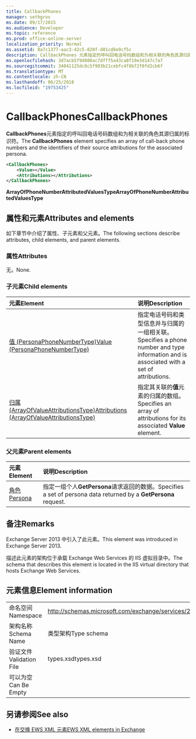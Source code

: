 ```yaml
---
title: CallbackPhones
manager: sethgros
ms.date: 09/17/2015
ms.audience: Developer
ms.topic: reference
ms.prod: office-online-server
localization_priority: Normal
ms.assetid: 8a7c1377-aac3-42c5-820f-d01cd8e9cf5c
description: CallbackPhones 元素指定的呼叫回电话号码数组和为相关联的角色其源归属的标识符。
ms.openlocfilehash: 3d7acb5f9d800ac7dfff5a43ca8f19e3d147c7a7
ms.sourcegitcommit: 34041125dc8c5f993b21cebfc4f8b72f0fd2cb6f
ms.translationtype: MT
ms.contentlocale: zh-CN
ms.lasthandoff: 06/25/2018
ms.locfileid: "19753425"
---
```

# <a name="callbackphones"></a><span data-ttu-id="c6196-103">CallbackPhones</span><span class="sxs-lookup"><span data-stu-id="c6196-103">CallbackPhones</span></span>

<span data-ttu-id="c6196-104">**CallbackPhones**元素指定的呼叫回电话号码数组和为相关联的角色其源归属的标识符。</span><span class="sxs-lookup"><span data-stu-id="c6196-104">The **CallbackPhones** element specifies an array of call-back phone numbers and the identifiers of their source attributions for the associated persona.</span></span> 
  
```XML
<CallbackPhones>
    <Value></Value>
    <Attributions></Attributions>
</CallbackPhones>
```

 <span data-ttu-id="c6196-105">**ArrayOfPhoneNumberAttributedValuesType**</span><span class="sxs-lookup"><span data-stu-id="c6196-105">**ArrayOfPhoneNumberAttributedValuesType**</span></span>
## <a name="attributes-and-elements"></a><span data-ttu-id="c6196-106">属性和元素</span><span class="sxs-lookup"><span data-stu-id="c6196-106">Attributes and elements</span></span>

<span data-ttu-id="c6196-107">如下章节中介绍了属性、子元素和父元素。</span><span class="sxs-lookup"><span data-stu-id="c6196-107">The following sections describe attributes, child elements, and parent elements.</span></span>
  
### <a name="attributes"></a><span data-ttu-id="c6196-108">属性</span><span class="sxs-lookup"><span data-stu-id="c6196-108">Attributes</span></span>

<span data-ttu-id="c6196-109">无。</span><span class="sxs-lookup"><span data-stu-id="c6196-109">None.</span></span>
  
### <a name="child-elements"></a><span data-ttu-id="c6196-110">子元素</span><span class="sxs-lookup"><span data-stu-id="c6196-110">Child elements</span></span>

|<span data-ttu-id="c6196-111">**元素**</span><span class="sxs-lookup"><span data-stu-id="c6196-111">**Element**</span></span>|<span data-ttu-id="c6196-112">**说明**</span><span class="sxs-lookup"><span data-stu-id="c6196-112">**Description**</span></span>|
|:-----|:-----|
|[<span data-ttu-id="c6196-113">值 (PersonaPhoneNumberType)</span><span class="sxs-lookup"><span data-stu-id="c6196-113">Value (PersonaPhoneNumberType)</span></span>](value-personaphonenumbertype.md) <br/> |<span data-ttu-id="c6196-114">指定电话号码和类型信息并与归属的一组相关联。</span><span class="sxs-lookup"><span data-stu-id="c6196-114">Specifies a phone number and type information and is associated with a set of attributions.</span></span>  <br/> |
|[<span data-ttu-id="c6196-115">归属 (ArrayOfValueAttributionsType)</span><span class="sxs-lookup"><span data-stu-id="c6196-115">Attributions (ArrayOfValueAttributionsType)</span></span>](attributions-arrayofvalueattributionstype.md) <br/> |<span data-ttu-id="c6196-116">指定其关联的**值**元素的归属的数组。</span><span class="sxs-lookup"><span data-stu-id="c6196-116">Specifies an array of attributions for its associated **Value** element.</span></span>  <br/> |
   
### <a name="parent-elements"></a><span data-ttu-id="c6196-117">父元素</span><span class="sxs-lookup"><span data-stu-id="c6196-117">Parent elements</span></span>

|<span data-ttu-id="c6196-118">**元素**</span><span class="sxs-lookup"><span data-stu-id="c6196-118">**Element**</span></span>|<span data-ttu-id="c6196-119">**说明**</span><span class="sxs-lookup"><span data-stu-id="c6196-119">**Description**</span></span>|
|:-----|:-----|
|[<span data-ttu-id="c6196-120">角色</span><span class="sxs-lookup"><span data-stu-id="c6196-120">Persona</span></span>](persona.md) <br/> |<span data-ttu-id="c6196-121">指定一组个人**GetPersona**请求返回的数据。</span><span class="sxs-lookup"><span data-stu-id="c6196-121">Specifies a set of persona data returned by a **GetPersona** request.</span></span>  <br/> |
   
## <a name="remarks"></a><span data-ttu-id="c6196-122">备注</span><span class="sxs-lookup"><span data-stu-id="c6196-122">Remarks</span></span>

<span data-ttu-id="c6196-123">Exchange Server 2013 中引入了此元素。</span><span class="sxs-lookup"><span data-stu-id="c6196-123">This element was introduced in Exchange Server 2013.</span></span>
  
<span data-ttu-id="c6196-124">描述此元素的架构位于承载 Exchange Web Services 的 IIS 虚拟目录中。</span><span class="sxs-lookup"><span data-stu-id="c6196-124">The schema that describes this element is located in the IIS virtual directory that hosts Exchange Web Services.</span></span>
  
## <a name="element-information"></a><span data-ttu-id="c6196-125">元素信息</span><span class="sxs-lookup"><span data-stu-id="c6196-125">Element information</span></span>

|||
|:-----|:-----|
|<span data-ttu-id="c6196-126">命名空间</span><span class="sxs-lookup"><span data-stu-id="c6196-126">Namespace</span></span>  <br/> |http://schemas.microsoft.com/exchange/services/2006/types  <br/> |
|<span data-ttu-id="c6196-127">架构名称</span><span class="sxs-lookup"><span data-stu-id="c6196-127">Schema Name</span></span>  <br/> |<span data-ttu-id="c6196-128">类型架构</span><span class="sxs-lookup"><span data-stu-id="c6196-128">Type schema</span></span>  <br/> |
|<span data-ttu-id="c6196-129">验证文件</span><span class="sxs-lookup"><span data-stu-id="c6196-129">Validation File</span></span>  <br/> |<span data-ttu-id="c6196-130">types.xsd</span><span class="sxs-lookup"><span data-stu-id="c6196-130">types.xsd</span></span>  <br/> |
|<span data-ttu-id="c6196-131">可以为空</span><span class="sxs-lookup"><span data-stu-id="c6196-131">Can Be Empty</span></span>  <br/> ||
   
## <a name="see-also"></a><span data-ttu-id="c6196-132">另请参阅</span><span class="sxs-lookup"><span data-stu-id="c6196-132">See also</span></span>



- [<span data-ttu-id="c6196-133">在交换 EWS XML 元素</span><span class="sxs-lookup"><span data-stu-id="c6196-133">EWS XML elements in Exchange</span></span>](ews-xml-elements-in-exchange.md)

